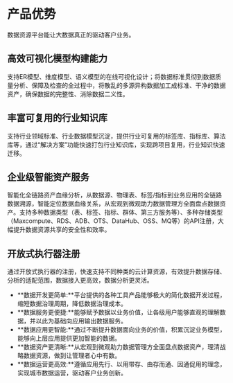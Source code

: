 # 产品优势

数据资源平台能让大数据真正的驱动客户业务。

## 高效可视化模型构建能力

支持ER模型、维度模型、语义模型的在线可视化设计；将数据标准贯彻到数据质量分析、保障及检查的全过程中，将散乱的多源异构数据加工成标准、干净的数据资产，确保数据的完整性、消除数据二义性。

## 丰富可复用的行业知识库

支持行业领域标准、行业数据模型沉淀，提供行业可复用的标签库、指标库、算法库等，通过“解决方案”功能快速打包行业知识库，实现跨项目复用，行业知识快速迁移。

## 企业级智能资产服务

智能化全链路资产血缘分析，从数据源、物理表、标签/指标到业务应用的全链路数据溯源，智能定位数据血缘关系，从宏观到微观助力数据管理方全面盘点数据资产。支持多种数据类型（表、标签、指标、群体、第三方服务等）、多种存储类型（Maxcompute、RDS、ADB、OTS、DataHub、OSS、MQ等）的API注册，大幅提升数据资源共享的安全性和效率。

## 开放式执行器注册

通过开放式执行器的注册，快速支持不同种类的云计算资源，有效提升数据存储、分析的适配范围，数据接入更高效，数据分析更灵活。

-   **数据开发更简单:**平台提供的各种工具产品能够极大的简化数据开发过程，缩短数据治理周期，降低数据治理成本。
-   **数据服务更便捷:**能够赋予数据以业务价值，让各级用户能够直观的理解数据，并以此为基础向应用输出数据服务。
-   **数据应用更智能:**通过不断提升数据面向业务的价值，积累沉淀业务模型，能够向上层应用提供更加智能的数据。
-   **数据资产更清晰:**从宏观到微观助力数据管理方全面盘点数据资产，理清战略数据资源，做到让管理者心中有数。
-   **数据运营更高效:**遵循应用先行、以用带存、由存而通、因通促用的理念，实现城市数据运营，驱动客户业务创新。

